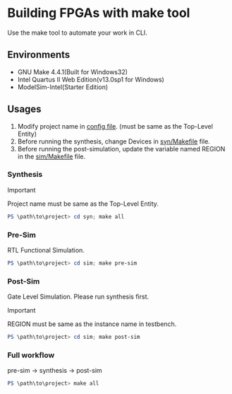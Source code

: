 # Building FPGAs with make tool
Use the make tool to automate your work in CLI.

## Environments
- GNU Make 4.4.1(Built for Windows32)
- Intel Quartus II Web Edition(v13.0sp1 for Windows)
- ModelSim-Intel(Starter Edition)

## Usages
1. Modify project name in [config file](/config#L2). (must be same as the Top-Level Entity)
2. Before running the synthesis, change Devices in [syn/Makefile](/syn/Makefile#L41) file.
3. Before running the post-simulation, update the variable named REGION in the [sim/Makefile](/sim/Makefile#L7) file.

### Synthesis
> [!IMPORTANT]  
> Project name must be same as the Top-Level Entity.
```ps1
PS \path\to\project> cd syn; make all
```

### Pre-Sim
RTL Functional Simulation.
```ps1
PS \path\to\project> cd sim; make pre-sim
```

### Post-Sim
Gate Level Simulation. Please run synthesis first.
> [!IMPORTANT]  
> REGION must be same as the instance name in testbench.
```ps1
PS \path\to\project> cd sim; make post-sim
```

### Full workflow
pre-sim -> synthesis -> post-sim
```ps1
PS \path\to\project> make all
```
